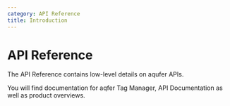 ```yaml
---
category: API Reference
title: Introduction
---
```

# API Reference

The API Reference contains low-level details on aqufer APIs.

You will find documentation for aqfer Tag Manager, API Documentation as well as product overviews.

